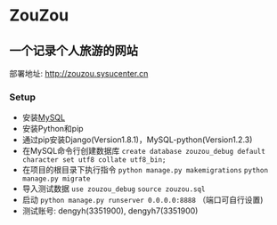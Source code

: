 # ZouZou
一个记录个人旅游的网站
------
部署地址: http://zouzou.sysucenter.cn

### Setup
* 安装[MySQL](http://www.mysql.com/)
* 安装Python和pip
* 通过pip安装Django(Version1.8.1)，MySQL-python(Version1.2.3)
* 在MySQL命令行创建数据库 ```create database zouzou_debug default character set utf8 collate utf8_bin;```
* 在项目的根目录下执行指令 ```python manage.py makemigrations``` ```python manage.py migrate```
* 导入测试数据 ```use zouzou_debug``` ```source zouzou.sql```
* 启动 ```python manage.py runserver 0.0.0.0:8888``` （端口可自行设置)
* 测试账号: dengyh(3351900), dengyh7(3351900)
